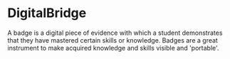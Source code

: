 # DigitalBridge
A badge is a digital piece of evidence with which a student demonstrates that they have mastered certain skills or knowledge. Badges are a great instrument to make acquired knowledge and skills visible and 'portable'.
